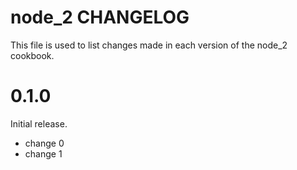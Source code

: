 # node_2 CHANGELOG

This file is used to list changes made in each version of the node_2 cookbook.

# 0.1.0

Initial release.

- change 0
- change 1


